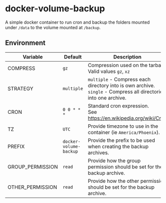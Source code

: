 # docker-volume-backup
A simple docker container to run cron and backup the folders mounted under `/data` to the volume mounted at `/backup`.

## Environment

| Variable         | Default                | Description                                                                                                        |
|------------------|------------------------|--------------------------------------------------------------------------------------------------------------------|
| COMPRESS         | `gz`                   | Compression used on the tarball.<br>Valid values `gz`, `xz`                                                        |
| STRATEGY         | `multiple`             | `multiple` - Compress each directory into is own archive.<br>`single` - Compress all directories into one archive. |
| CRON             | `0 0 * * *`            | Standard cron expression.<br>See https://en.wikipedia.org/wiki/Cron                                                |
| TZ               | `UTC`                  | Provide timezone to use in the container (ie `America/Phoenix`).                                                   |
| PREFIX           | `docker-volume-backup` | Provide the prefix to be used when creating the backup archives.                                                   |
| GROUP_PERMISSION | `read`                 | Provide how the group permission should be set for the backup archive.                                             |
| OTHER_PERMISSION | `read`                 | Provide how the other permission should be set for the backup archive.                                             |
